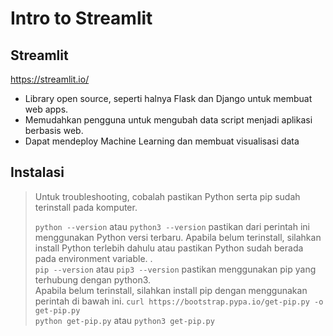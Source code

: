 # Intro to Streamlit

## Streamlit
https://streamlit.io/

- Library open source, seperti halnya Flask dan Django untuk membuat web apps.
- Memudahkan pengguna untuk mengubah data script menjadi aplikasi berbasis web.
- Dapat mendeploy Machine Learning dan membuat visualisasi data

## Instalasi
> Untuk troubleshooting, cobalah pastikan Python serta pip sudah terinstall pada komputer.   
> 
> `python --version` atau `python3 --version`  pastikan dari perintah ini menggunakan Python versi terbaru.
> Apabila belum terinstall, silahkan install Python terlebih dahulu atau pastikan Python sudah berada pada environment variable.
> .  
> `pip --version` atau `pip3 --version` pastikan menggunakan pip yang terhubung dengan python3.  
> Apabila belum terinstall, silahkan install pip dengan menggunakan perintah di bawah ini.
> `curl https://bootstrap.pypa.io/get-pip.py -o get-pip.py`  
> `python get-pip.py` atau `python3 get-pip.py`
